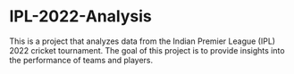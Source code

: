 # IPL-2022-Analysis
This is a project that analyzes data from the Indian Premier League (IPL) 2022 cricket tournament. The goal of this project is to provide insights into the performance of teams and players.
